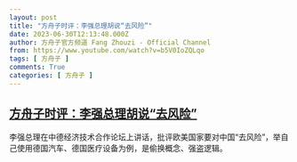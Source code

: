 ```yaml
---
layout: post
title: "方舟子时评：李强总理胡说“去风险”"
date: 2023-06-30T12:13:48.000Z
author: 方舟子官方频道 Fang Zhouzi - Official Channel
from: https://www.youtube.com/watch?v=b5V0IoZQLqo
tags: [ 方舟子 ]
comments: True
categories: [ 方舟子 ]
---
```

<!--1688127228000-->
[方舟子时评：李强总理胡说“去风险”](https://www.youtube.com/watch?v=b5V0IoZQLqo)
------

<div>
李强总理在中德经济技术合作论坛上讲话，批评欧美国家要对中国“去风险”，举自己使用德国汽车、德国医疗设备为例，是偷换概念、强盗逻辑。
</div>
